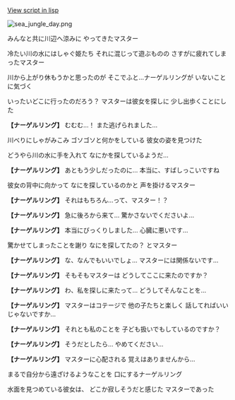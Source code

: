 [View script in lisp](../scripts/210061101.txt)

![sea_jungle_day.png](../images/backgrounds/sea_jungle_day.png)

みんなと共に川辺へ涼みに
やってきたマスター

冷たい川の水にはしゃぐ姫たち
それに混じって遊ぶものの
さすがに疲れてしまったマスター

川から上がり休もうかと思ったのが
そこでふと…ナーゲルリングが
いないことに気づく

いったいどこに行ったのだろう？
マスターは彼女を探しに
少し出歩くことにした

**【ナーゲルリング】**
むむむ…！
また逃げられました…

川べりにしゃがみこみ
ゴソゴソと何かをしている
彼女の姿を見つけた

どうやら川の水に手を入れて
なにかを探しているようだ…

**【ナーゲルリング】**
あともう少しだったのに…
本当に、すばしっこいですね

彼女の背中に向かって
なにを探しているのかと
声を掛けるマスター

**【ナーゲルリング】**
それはもちろん…って、マスター！？

**【ナーゲルリング】**
急に後ろから来て…
驚かさないでくださいよ…

**【ナーゲルリング】**
本当にびっくりしました…
心臓に悪いです…

驚かせてしまったことを謝り
なにを探してたの？
とマスター

**【ナーゲルリング】**
な、なんでもいいでしょ…
マスターには関係ないです…

**【ナーゲルリング】**
そもそもマスターは
どうしてここに来たのですか？

**【ナーゲルリング】**
わ、私を探しに来たって…
どうしてそんなことを…

**【ナーゲルリング】**
マスターはコテージで
他の子たちと楽しく
話してればいいじゃないですか…

**【ナーゲルリング】**
それとも私のことを
子ども扱いでもしているのですか？

**【ナーゲルリング】**
そうだとしたら…
やめてください…

**【ナーゲルリング】**
マスターに心配される
覚えはありませんから…

まるで自分から遠ざけるようなことを
口にするナーゲルリング

水面を見つめている彼女は、
どこか寂しそうだと感じた
マスターであった